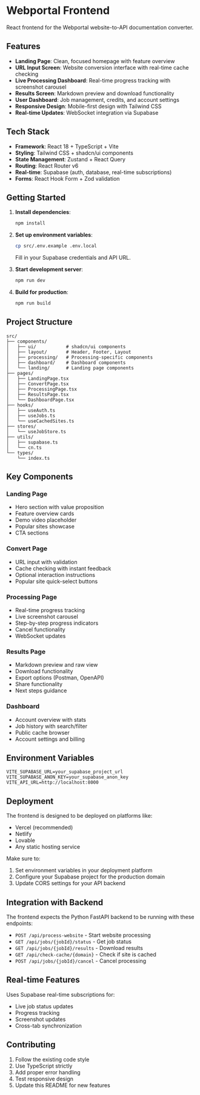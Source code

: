 # Webportal Frontend

React frontend for the Webportal website-to-API documentation converter.

## Features

- **Landing Page**: Clean, focused homepage with feature overview
- **URL Input Screen**: Website conversion interface with real-time cache checking
- **Live Processing Dashboard**: Real-time progress tracking with screenshot carousel
- **Results Screen**: Markdown preview and download functionality
- **User Dashboard**: Job management, credits, and account settings
- **Responsive Design**: Mobile-first design with Tailwind CSS
- **Real-time Updates**: WebSocket integration via Supabase

## Tech Stack

- **Framework**: React 18 + TypeScript + Vite
- **Styling**: Tailwind CSS + shadcn/ui components
- **State Management**: Zustand + React Query
- **Routing**: React Router v6
- **Real-time**: Supabase (auth, database, real-time subscriptions)
- **Forms**: React Hook Form + Zod validation

## Getting Started

1. **Install dependencies**:
   ```bash
   npm install
   ```

2. **Set up environment variables**:
   ```bash
   cp src/.env.example .env.local
   ```
   Fill in your Supabase credentials and API URL.

3. **Start development server**:
   ```bash
   npm run dev
   ```

4. **Build for production**:
   ```bash
   npm run build
   ```

## Project Structure

```
src/
├── components/
│   ├── ui/           # shadcn/ui components
│   ├── layout/       # Header, Footer, Layout
│   ├── processing/   # Processing-specific components
│   ├── dashboard/    # Dashboard components
│   └── landing/      # Landing page components
├── pages/
│   ├── LandingPage.tsx
│   ├── ConvertPage.tsx
│   ├── ProcessingPage.tsx
│   ├── ResultsPage.tsx
│   └── DashboardPage.tsx
├── hooks/
│   ├── useAuth.ts
│   ├── useJobs.ts
│   └── useCachedSites.ts
├── stores/
│   └── useJobStore.ts
├── utils/
│   ├── supabase.ts
│   └── cn.ts
└── types/
    └── index.ts
```

## Key Components

### Landing Page
- Hero section with value proposition
- Feature overview cards
- Demo video placeholder
- Popular sites showcase
- CTA sections

### Convert Page
- URL input with validation
- Cache checking with instant feedback
- Optional interaction instructions
- Popular site quick-select buttons

### Processing Page
- Real-time progress tracking
- Live screenshot carousel
- Step-by-step progress indicators
- Cancel functionality
- WebSocket updates

### Results Page
- Markdown preview and raw view
- Download functionality
- Export options (Postman, OpenAPI)
- Share functionality
- Next steps guidance

### Dashboard
- Account overview with stats
- Job history with search/filter
- Public cache browser
- Account settings and billing

## Environment Variables

```env
VITE_SUPABASE_URL=your_supabase_project_url
VITE_SUPABASE_ANON_KEY=your_supabase_anon_key
VITE_API_URL=http://localhost:8000
```

## Deployment

The frontend is designed to be deployed on platforms like:
- Vercel (recommended)
- Netlify
- Lovable
- Any static hosting service

Make sure to:
1. Set environment variables in your deployment platform
2. Configure your Supabase project for the production domain
3. Update CORS settings for your API backend

## Integration with Backend

The frontend expects the Python FastAPI backend to be running with these endpoints:

- `POST /api/process-website` - Start website processing
- `GET /api/jobs/{jobId}/status` - Get job status
- `GET /api/jobs/{jobId}/results` - Download results
- `GET /api/check-cache/{domain}` - Check if site is cached
- `POST /api/jobs/{jobId}/cancel` - Cancel processing

## Real-time Features

Uses Supabase real-time subscriptions for:
- Live job status updates
- Progress tracking
- Screenshot updates
- Cross-tab synchronization

## Contributing

1. Follow the existing code style
2. Use TypeScript strictly
3. Add proper error handling
4. Test responsive design
5. Update this README for new features